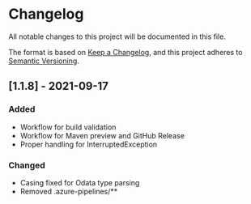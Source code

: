 # Changelog

All notable changes to this project will be documented in this file.

The format is based on [Keep a Changelog](https://keepachangelog.com/en/1.0.0/),
and this project adheres to [Semantic Versioning](https://semver.org/spec/v2.0.0.html).

## [1.1.8] - 2021-09-17 

### Added

- Workflow for build validation
- Workflow for Maven preview and GitHub Release
- Proper handling for InterruptedException

### Changed

- Casing fixed for Odata type parsing
- Removed .azure-pipelines/**
